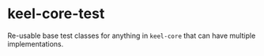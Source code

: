 # keel-core-test

Re-usable base test classes for anything in `keel-core` that can have multiple implementations.
